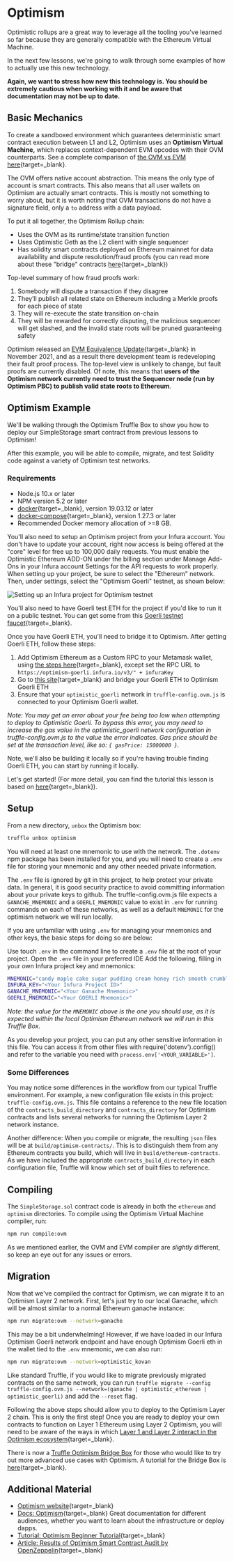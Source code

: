 # Optimism

Optimistic rollups are a great way to leverage all the tooling you've learned so far because they are generally compatible with the Ethereum Virtual Machine.

In the next few lessons, we're going to walk through some examples of how to actually use this new technology.

**Again, we want to stress how new this technology is. You should be extremely cautious when working with it and be aware that documentation may not be up to date.**

## Basic Mechanics

To create a sandboxed environment which guarantees deterministic smart contract execution between L1 and L2, Optimism uses an **Optimism Virtual Machine,** which replaces context-dependent EVM opcodes with their OVM counterparts. See a complete comparison of [the OVM vs EVM here](https://www.alchemy.com/overviews/optimistic-virtual-machine){target=\_blank}.

The OVM offers native account abstraction. This means the only type of account is smart contracts. This also means that all user wallets on Optimism are actually smart contracts. This is mostly not something to worry about, but it is worth noting that OVM transactions do not have a signature field, only a `to` address with a data payload.

To put it all together, the Optimism Rollup chain:

- Uses the OVM as its runtime/state transition function
- Uses Optimistic Geth as the L2 client with single sequencer
- Has solidity smart contracts deployed on Ethereum mainnet for data availability and dispute resolution/fraud proofs (you can read more about these "bridge" contracts [here](https://community.optimism.io/docs/protocol/protocol-2.0/#bridge-contracts){target=\_blank})

Top-level summary of how fraud proofs work:

1. Somebody will dispute a transaction if they disagree
2. They’ll publish all related state on Ethereum including a Merkle proofs for each piece of state
3. They will re-execute the state transition on-chain
4. They will be rewarded for correctly disputing, the malicious sequencer will get slashed, and the invalid state roots will be pruned guaranteeing safety

Optimism released an [EVM Equivalence Update](https://medium.com/ethereum-optimism/introducing-evm-equivalence-5c2021deb306){target=\_blank} in November 2021, and as a result there development team is redeveloping their fault proof process. The top-level view is unlikely to change, but fault proofs are currently disabled. Of note, this means that **users of the Optimism network currently need to trust the Sequencer node (run by Optimism PBC) to publish valid state roots to Ethereum**.

## Optimism Example

We'll be walking through the Optimism Truffle Box to show you how to deploy our SimpleStorage smart contract from previous lessons to Optimism!

After this example, you will be able to compile, migrate, and test Solidity code against a variety of Optimism test networks.

### Requirements

- Node.js 10.x or later
- NPM version 5.2 or later
- [docker](https://docs.docker.com/get-docker){target=\_blank}, version 19.03.12 or later
- [docker-compose](https://docs.docker.com/compose/install/){target=\_blank}, version 1.27.3 or later
- Recommended Docker memory allocation of >=8 GB.

You'll also need to setup an Optimism project from your Infura account. You don't have to update your account, right now access is being offered at the "core" level for free up to 100,000 daily requests. You must enable the Optimistic Ethereum ADD-ON under the billing section under Manage Add-Ons in your Infura account Settings for the API requests to work properly. When setting up your project, be sure to select the "Ethereum" network. Then, under settings, select the "Optimism Goerli" testnet, as shown below:

![Setting up an Infura project for Optimism testnet](../../../img/S08/optimism-tutorial-1.png)

You'll also need to have Goerli test ETH for the project if you'd like to run it on a public testnet. You can get some from this [Goerli testnet faucet](https://goerli-faucet.pk910.de/){target=\_blank}.

Once you have Goerli ETH, you'll need to bridge it to Optimism. After getting Goerli ETH, follow these steps:

1. Add Optimism Ethereum as a Custom RPC to your Metamask wallet, using [the steps here](https://help.optimism.io/hc/en-us/articles/6223777057179-Getting-started-with-MetaMask-and-Optimism){target=\_blank}, except set the RPC URL to `https://optimism-goerli.infura.io/v3/" + infuraKey`
2. Go to [this site](https://gateway.optimism.io){target=\_blank} and bridge your Goerli ETH to Optimism Goerli ETH
3. Ensure that your `optimistic_goerli` network in `truffle-config.ovm.js` is connected to your Optimism Goerli wallet.

_Note: You may get an error about your fee being too low when attempting to deploy to Optimistic Goerli. To bypass this error, you may need to increase the gas value in the optimistic_goerli network configuration in truffle-config.ovm.js to the value the error indicates. Gas price should be set at the transaction level, like so: `{ gasPrice: 15000000 }`._

Note, we'll also be building it locally so if you're having trouble finding Goerli ETH, you can start by running it locally.

Let's get started! (For more detail, you can find the tutorial this lesson is based on [here](www.trufflesuite.com/boxes/optimism){target=\_blank}).

## Setup

From a new directory, `unbox` the Optimism box:

```bash
truffle unbox optimism
```

You will need at least one mnemonic to use with the network. The `.dotenv` npm package has been installed for you, and you will need to create a `.env` file for storing your mnemonic and any other needed private information.

The `.env` file is ignored by git in this project, to help protect your private data. In general, it is good security practice to avoid committing information about your private keys to github. The truffle-config.ovm.js file expects a `GANACHE_MNEMONIC` and a `GOERLI_MNEMONIC` value to exist in `.env` for running commands on each of these networks, as well as a default `MNEMONIC` for the optimism network we will run locally.

If you are unfamiliar with using `.env` for managing your mnemonics and other keys, the basic steps for doing so are below:

Use touch `.env` in the command line to create a `.env` file at the root of your project.
Open the `.env` file in your preferred IDE
Add the following, filling in your own Infura project key and mnemonics:

```bash
MNEMONIC="candy maple cake sugar pudding cream honey rich smooth crumble sweet treat"
INFURA_KEY="<Your Infura Project ID>"
GANACHE_MNEMONIC="<Your Ganache Mnemonic>"
GOERLI_MNEMONIC="<Your GOERLI Mnemonic>"
```

_Note: the value for the `MNEMONIC` above is the one you should use, as it is expected within the local Optimism Ethereum network we will run in this Truffle Box._

As you develop your project, you can put any other sensitive information in this file. You can access it from other files with require('dotenv').config() and refer to the variable you need with `process.env['<YOUR_VARIABLE>']`.

### Some Differences

You may notice some differences in the workflow from our typical Truffle environment. For example, a new configuration file exists in this project: `truffle-config.ovm.js`. This file contains a reference to the new file location of the `contracts_build_directory` and `contracts_directory` for Optimism contracts and lists several networks for running the Optimism Layer 2 network instance.

Another difference: When you compile or migrate, the resulting `json` files will be at `build/optimism-contracts/`. This is to distinguish them from any Ethereum contracts you build, which will live in `build/ethereum-contracts`. As we have included the appropriate `contracts_build_directory` in each configuration file, Truffle will know which set of built files to reference.

## Compiling

The `SimpleStorage.sol` contract code is already in both the `ethereum` and `optimism` directories. To compile using the Optimism Virtual Machine compiler, run:

```bash
npm run compile:ovm
```

As we mentioned earlier, the OVM and EVM compiler are _slightly_ different, so keep an eye out for any issues or errors.

## Migration

Now that we've compiled the contract for Optimism, we can migrate it to an Optimism Layer 2 network. First, let's just try to our local Ganache, which will be almost similar to a normal Ethereum ganache instance:

```bash
npm run migrate:ovm --network=ganache
```

This may be a bit underwhelming! However, if we have loaded in our Infura Optimism Goerli network endpoint and have enough Optimism Goerli eth in the wallet tied to the `.env` mnemonic, we can also run:

```bash
npm run migrate:ovm --network=optimistic_kovan
```

Like standard Truffle, if you would like to migrate previously migrated contracts on the same network, you can run `truffle migrate --config truffle-config.ovm.js --network=(ganache | optimistic_ethereum | optimistic_goerli)` and add the `--reset` flag.

Following the above steps should allow you to deploy to the Optimism Layer 2 chain. This is only the first step! Once you are ready to deploy your own contracts to function on Layer 1 Ethereum using Layer 2 Optimism, you will need to be aware of the ways in which [Layer 1 and Layer 2 interact in the Optimism ecosystem](https://community.optimism.io/docs/developers/bridge/basics){target=\_blank}.

There is now a [Truffle Optimism Bridge Box](https://github.com/truffle-box/optimism-bridge-box) for those who would like to try out more advanced use cases with Optimism. A tutorial for the Bridge Box is [here](https://trufflesuite.com/blog/introducing-the-optimism-bridge-truffle-box){target=\_blank}.

## Additional Material

- [Optimism website](https://optimism.io){target=\_blank}
- [Docs: Optimism](https://community.optimism.io/docs){target=\_blank} Great documentation for different audiences, whether you want to learn about the infrastructure or deploy dapps.
- [Tutorial: Optimism Beginner Tutorial](https://github.com/ethereum-optimism/optimism-tutorial/blob/main/README.md){target=\_blank}
- [Article: Results of Optimism Smart Contract Audit by OpenZeppelin](https://blog.openzeppelin.com/optimism-smart-contracts-audit/){target=\_blank}
